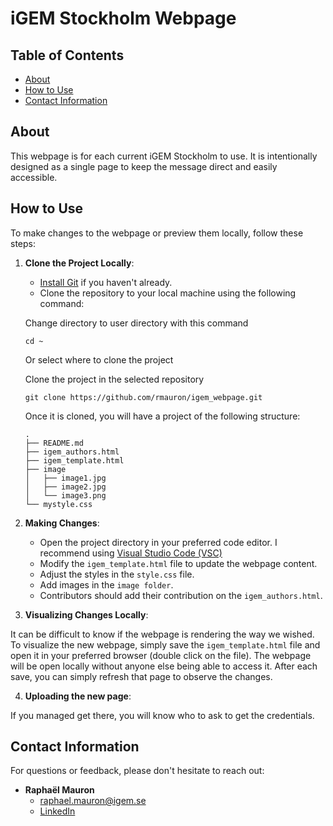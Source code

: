 # iGEM Stockholm Webpage

## Table of Contents
- [About](#about)
- [How to Use](#how-to-use)
- [Contact Information](#contact-information)

## About

This webpage is for each current iGEM Stockholm to use. 
It is intentionally designed as a single page to keep the message direct and easily accessible.

## How to Use

To make changes to the webpage or preview them locally, follow these steps:

1. **Clone the Project Locally**:
   - [Install Git](https://git-scm.com/book/en/v2/Getting-Started-Installing-Git) if you haven't already.
   - Clone the repository to your local machine using the following command:

    Change directory to user directory with this command
    ```
    cd ~
    ```
    Or select where to clone the project

    Clone the project in the selected repository
     ```
     git clone https://github.com/rmauron/igem_webpage.git
     ```

    Once it is cloned, you will have a project of the following structure:

    ```
    .
    ├── README.md
    ├── igem_authors.html
    ├── igem_template.html
    ├── image
    │   ├── image1.jpg
    │   ├── image2.jpg
    │   └── image3.png
    └── mystyle.css
    ```

2. **Making Changes**:
   - Open the project directory in your preferred code editor. I recommend using [Visual Studio Code (VSC)](https://code.visualstudio.com/download)
   - Modify the `igem_template.html` file to update the webpage content.
   - Adjust the styles in the `style.css` file.
   - Add images in the `image folder`.
   - Contributors should add their contribution on the `igem_authors.html`.

3. **Visualizing Changes Locally**:

It can be difficult to know if the webpage is rendering the way we wished.
To visualize the new webpage, simply save the `igem_template.html` file and open it in your preferred browser (double click on the file). 
The webpage will be open locally without anyone else being able to access it. After each save, you can simply refresh that page to observe the changes.

4. **Uploading the new page**:

If you managed get there, you will know who to ask to get the credentials.


## Contact Information

For questions or feedback, please don't hesitate to reach out:

- **Raphaël Mauron**
  - raphael.mauron@igem.se
  - [LinkedIn](www.linkedin.com/in/raphael-mauron)
